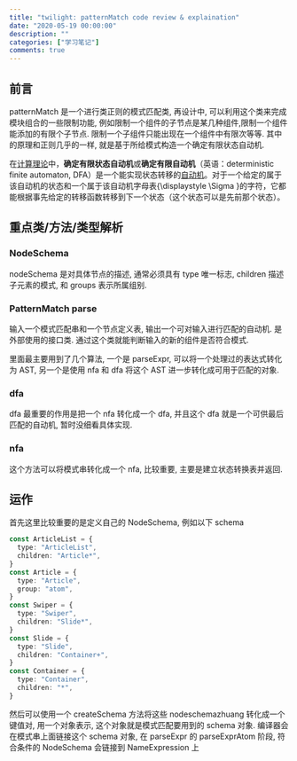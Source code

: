 ```yaml
---
title: "twilight: patternMatch code review & explaination"
date: "2020-05-19 00:00:00"
description: ""
categories: ["学习笔记"]
comments: true
---
```


## 前言

patternMatch 是一个进行类正则的模式匹配类, 再设计中, 可以利用这个类来完成模块组合的一些限制功能, 例如限制一个组件的子节点是某几种组件,限制一个组件能添加的有限个子节点. 限制一个子组件只能出现在一个组件中有限次等等. 其中的原理和正则几乎的一样, 就是基于所给模式构造一个确定有限状态自动机.

在[计算理论](https://zh.wikipedia.org/wiki/计算理论)中，**确定有限状态自动机**或**确定有限自动机**（英语：deterministic finite automaton, DFA）是一个能实现状态转移的[自动机](https://zh.wikipedia.org/wiki/自动机)。对于一个给定的属于该自动机的状态和一个属于该自动机字母表{\displaystyle \Sigma }的字符，它都能根据事先给定的转移函数转移到下一个状态（这个状态可以是先前那个状态）。

## 重点类/方法/类型解析

### NodeSchema

nodeSchema 是对具体节点的描述, 通常必须具有 type 唯一标志, children 描述子元素的模式, 和 groups 表示所属组别.

### PatternMatch parse

输入一个模式匹配串和一个节点定义表, 输出一个可对输入进行匹配的自动机. 是外部使用的接口类. 通过这个类就能判断输入的新的组件是否符合模式.

里面最主要用到了几个算法, 一个是 parseExpr, 可以将一个处理过的表达式转化为 AST, 另一个是使用 nfa 和 dfa 将这个 AST 进一步转化成可用于匹配的对象.

### dfa

dfa 最重要的作用是把一个 nfa 转化成一个 dfa, 并且这个 dfa 就是一个可供最后匹配的自动机, 暂时没细看具体实现.

### nfa

这个方法可以将模式串转化成一个 nfa, 比较重要, 主要是建立状态转换表并返回.

## 运作

首先这里比较重要的是定义自己的 NodeSchema, 例如以下 schema

```typescript
const ArticleList = {
  type: "ArticleList",
  children: "Article*",
}
const Article = {
  type: "Article",
  group: "atom",
}
const Swiper = {
  type: "Swiper",
  children: "Slide*",
}
const Slide = {
  type: "Slide",
  children: "Container+",
}
const Container = {
  type: "Container",
  children: "*",
}
```

然后可以使用一个 createSchema 方法将这些 nodeschemazhuang 转化成一个键值对, 用一个对象表示, 这个对象就是模式匹配要用到的 schema 对象. 编译器会在模式串上面链接这个 schema 对象, 在 parseExpr 的 parseExprAtom 阶段, 符合条件的 NodeSchema 会链接到 NameExpression 上
